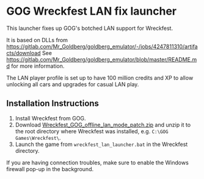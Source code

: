 GOG Wreckfest LAN fix launcher
==============================

This launcher fixes up GOG's botched LAN support for Wreckfest.

It is based on DLLs from https://gitlab.com/Mr_Goldberg/goldberg_emulator/-/jobs/4247811310/artifacts/download
See https://gitlab.com/Mr_Goldberg/goldberg_emulator/blob/master/README.md for more information.

The LAN player profile is set up to have 100 million credits and XP to allow unlocking all cars
and upgrades for casual LAN play.

Installation Instructions
-------------------------

1. Install Wreckfest from GOG.
2. Download [Wreckfest_GOG_offline_lan_mode_patch.zip](https://github.com/juj/Wreckfest_GOG_offline_lan_mode_patch/raw/main/zip/Wreckfest_GOG_offline_lan_mode_patch.zip) and unzip it to the root directory where Wreckfest was installed, e.g. `C:\GOG Games\Wreckfest\`.
3. Launch the game from `wreckfest_lan_launcher.bat` in the Wreckfest directory.

If you are having connection troubles, make sure to enable the Windows firewall pop-up in the background.
